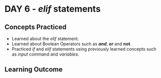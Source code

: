 # DAY 6 - _elif_ statements

## Concepts Practiced
- Learned about the _elif_ statement.
- Learned about Boolean Operators such as **_and_**, **_or_** and **not**.
- Practiced _if_ and _elif_ statements using previously learned concepts such as _input_ command and _variables_.

## Learning Outcome
